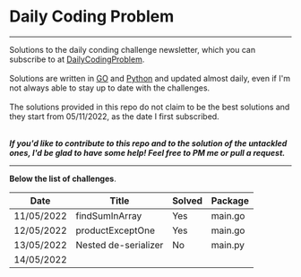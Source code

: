 # Daily Coding Problem
---

Solutions to the daily conding challenge newsletter, which you can subscribe to at [DailyCodingProblem](https://www.dailycodingproblem.com/).<br><br>
Solutions are written in [GO](https://go.dev/) and [Python](https://www.python.org/) and updated almost daily, even if I'm not always able to stay up to date with the challenges.<br><br>
The solutions provided in this repo do not claim to be the best solutions and they start from 05/11/2022, as the date I first subscribed.<br><br>

***If you'd like to contribute to this repo and to the solution of the untackled ones, I'd be glad to have some help! Feel free to PM me or pull a request.***

---
**Below the list of challenges**.

|Date|Title|Solved|Package|
|-|-|-|-|
|11/05/2022|findSumInArray|Yes|main.go|
|12/05/2022|productExceptOne|Yes|main.go|
|13/05/2022|Nested de-serializer|No|main.py|
|14/05/2022|
